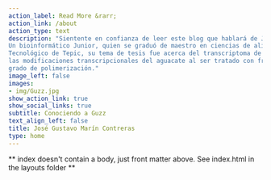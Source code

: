 ```yaml
---
action_label: Read More &rarr;
action_link: /about
action_type: text
description: "Sientente en confianza de leer este blog que hablará de José Gustavo Marín Contreras,
Un bioinformático Junior, quien se graduó de maestro en ciencias de alimentos del Instituto
Tecnológico de Tepic, su tema de tesis fue acerca del transcriptoma de aguacate, donde se evaluó
las modificaciones transcripcionales del aguacate al ser tratado con fructanos de agave de alto
grado de polimerización."
image_left: false
images:
- img/Guzz.jpg
show_action_link: true
show_social_links: true
subtitle: Conociendo a Guzz
text_align_left: false
title: José Gustavo Marín Contreras
type: home
---
```


** index doesn't contain a body, just front matter above.
See index.html in the layouts folder **
